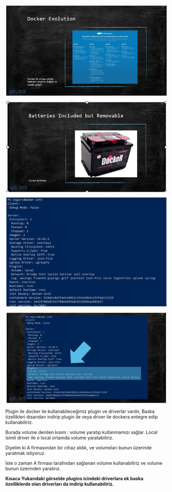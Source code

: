 
![image](https://github.com/ibrahimdoss/Docker/blob/main/Images/h3.png)

![image](https://github.com/ibrahimdoss/Docker/blob/main/Images/h4.png)

![image](https://github.com/ibrahimdoss/Docker/blob/main/Images/h5.png)

![image](https://github.com/ibrahimdoss/Docker/blob/main/Images/h6.png)


Plugin ile docker ile kullanabileceğimiz plugin ve driverlar vardır, Baska özellikleri dısarıdan indirip plugin ile veya driver ile dockera entegre edip kullanabiliriz.

Burada volume denilen kısım : volume yaratıp kullanmamızı sağlar. Local isimli driver ile o local ortamda volume yaratabiliriz.

Diyelim ki A firmasından bir cihaz aldık, ve volumeları bunun üzerinde yaratmak istiyoruz.

İste o zaman A firması tarafından sağlanan volume kullanabiliriz ve volume bunun üzerinden yaratırız.

**Kısaca Yukarıdaki görselde plugins icindeki driverlara ek baska özelliklerde olan driverları da indirip kullanabiliriz.**